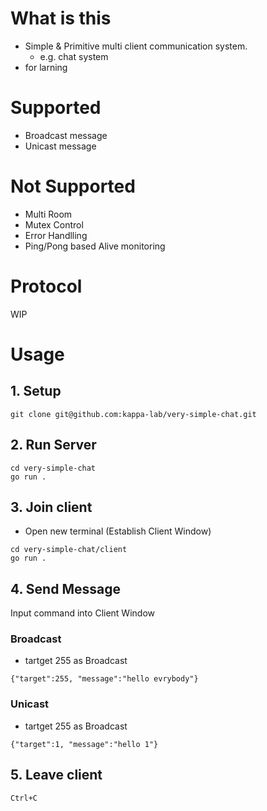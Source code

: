 # What is this
- Simple & Primitive multi client communication system.
   - e.g. chat system
- for larning   

# Supported
- Broadcast message
- Unicast message

# Not Supported
- Multi Room
- Mutex Control
- Error Handlling
- Ping/Pong based Alive monitoring 

# Protocol
WIP

# Usage

## 1. Setup

```shell
git clone git@github.com:kappa-lab/very-simple-chat.git
```

## 2. Run Server

```shell
cd very-simple-chat
go run .
```

## 3. Join client
- Open new terminal (Establish Client Window)

```shell
cd very-simple-chat/client
go run .
```

## 4. Send Message
Input command into Client Window

### Broadcast
- tartget 255 as Broadcast

```shell
{"target":255, "message":"hello evrybody"}
```

### Unicast
- tartget 255 as Broadcast
 
```shell
{"target":1, "message":"hello 1"}
```

## 5. Leave client
`Ctrl+C`
